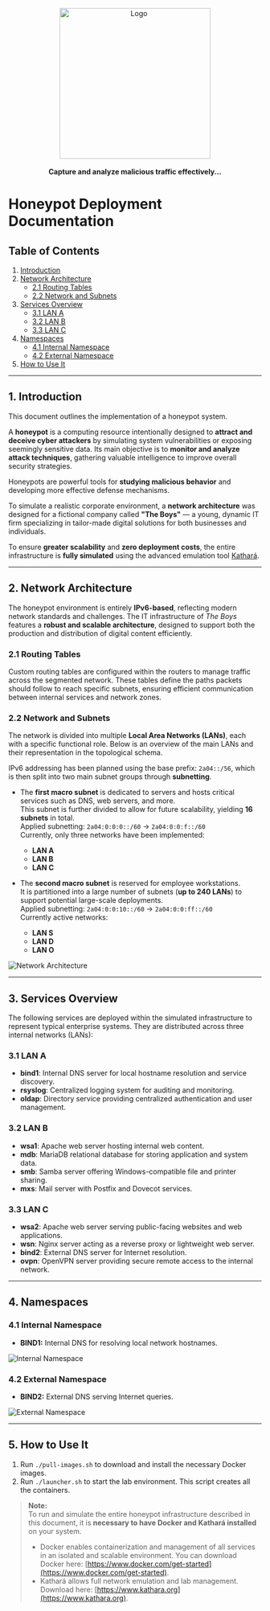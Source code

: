 <p align="center">
 <a href="https://theboysworkers.github.io/beeware">
    <img src="https://theboysworkers.github.io/beeware/logo.svg" alt="Logo" width="300" height="300">
 </a>
  <br><br>
  <strong>Capture and analyze malicious traffic effectively...</strong>
</p>

# Honeypot Deployment Documentation

## Table of Contents
1. [Introduction](#1-introduction)
2. [Network Architecture](#2-network-architecture)
   - [2.1 Routing Tables](#21-routing-tables)
   - [2.2 Network and Subnets](#22-network-and-subnets)
3. [Services Overview](#3-services-overview)
   - [3.1 LAN A](#31-lan-a)
   - [3.2 LAN B](#32-lan-b)
   - [3.3 LAN C](#33-lan-c)
4. [Namespaces](#4-namespaces)
   - [4.1 Internal Namespace](#41-internal-namespace)
   - [4.2 External Namespace](#42-external-namespace)
5. [How to Use It](#5-how-to-use-it)

---

## 1. Introduction

This document outlines the implementation of a honeypot system.

A **honeypot** is a computing resource intentionally designed to **attract and deceive cyber attackers** by simulating system vulnerabilities or exposing seemingly sensitive data. Its main objective is to **monitor and analyze attack techniques**, gathering valuable intelligence to improve overall security strategies.

Honeypots are powerful tools for **studying malicious behavior** and developing more effective defense mechanisms.  

To simulate a realistic corporate environment, a **network architecture** was designed for a fictional company called **"The Boys"** — a young, dynamic IT firm specializing in tailor-made digital solutions for both businesses and individuals.

To ensure **greater scalability** and **zero deployment costs**, the entire infrastructure is **fully simulated** using the advanced emulation tool [Kathará](https://www.kathara.org).

---

## 2. Network Architecture

The honeypot environment is entirely **IPv6-based**, reflecting modern network standards and challenges. The IT infrastructure of *The Boys* features a **robust and scalable architecture**, designed to support both the production and distribution of digital content efficiently.

### 2.1 Routing Tables

Custom routing tables are configured within the routers to manage traffic across the segmented network. These tables define the paths packets should follow to reach specific subnets, ensuring efficient communication between internal services and network zones.

### 2.2 Network and Subnets

The network is divided into multiple **Local Area Networks (LANs)**, each with a specific functional role. Below is an overview of the main LANs and their representation in the topological schema.

IPv6 addressing has been planned using the base prefix: `2a04::/56`, which is then split into two main subnet groups through **subnetting**.

- The **first macro subnet** is dedicated to servers and hosts critical services such as DNS, web servers, and more.  
  This subnet is further divided to allow for future scalability, yielding **16 subnets** in total.  
  Applied subnetting: `2a04:0:0:0::/60` → `2a04:0:0:f::/60`  
  Currently, only three networks have been implemented:
  - **LAN A**
  - **LAN B**
  - **LAN C**

- The **second macro subnet** is reserved for employee workstations.  
  It is partitioned into a large number of subnets (**up to 240 LANs**) to support potential large-scale deployments.  
  Applied subnetting: `2a04:0:0:10::/60` → `2a04:0:0:ff::/60`  
  Currently active networks:
  - **LAN S**
  - **LAN D**
  - **LAN O**

![Network Architecture](https://theboysworkers.github.io/beeware/network.drawio.png)

---

## 3. Services Overview

The following services are deployed within the simulated infrastructure to represent typical enterprise systems. They are distributed across three internal networks (LANs):

### 3.1 LAN A
- **bind1**: Internal DNS server for local hostname resolution and service discovery.  
- **rsyslog**: Centralized logging system for auditing and monitoring.  
- **oldap**: Directory service providing centralized authentication and user management.

### 3.2 LAN B
- **wsa1**: Apache web server hosting internal web content.  
- **mdb**: MariaDB relational database for storing application and system data.  
- **smb**: Samba server offering Windows-compatible file and printer sharing.  
- **mxs**: Mail server with Postfix and Dovecot services.

### 3.3 LAN C
- **wsa2**: Apache web server serving public-facing websites and web applications.  
- **wsn**: Nginx server acting as a reverse proxy or lightweight web server.  
- **bind2**: External DNS server for Internet resolution.  
- **ovpn**: OpenVPN server providing secure remote access to the internal network.

---

## 4. Namespaces

### 4.1 Internal Namespace
- **BIND1:** Internal DNS for resolving local network hostnames.  

![Internal Namespace](https://theboysworkers.github.io/beeware/bind1.namespace.drawio.png)

### 4.2 External Namespace
- **BIND2:** External DNS serving Internet queries.

![External Namespace](https://theboysworkers.github.io/beeware/bind2.namespace.drawio.png)

---

## 5. How to Use It

1. Run `./pull-images.sh` to download and install the necessary Docker images.  
2. Run `./launcher.sh` to start the lab environment. This script creates all the containers.

> **Note:**  
> To run and simulate the entire honeypot infrastructure described in this document, it is **necessary to have Docker and Kathará installed** on your system.  
> * Docker enables containerization and management of all services in an isolated and scalable environment. You can download Docker here: [https://www.docker.com/get-started](https://www.docker.com/get-started).  
> * Kathará allows full network emulation and lab management. Download here: [https://www.kathara.org](https://www.kathara.org).

